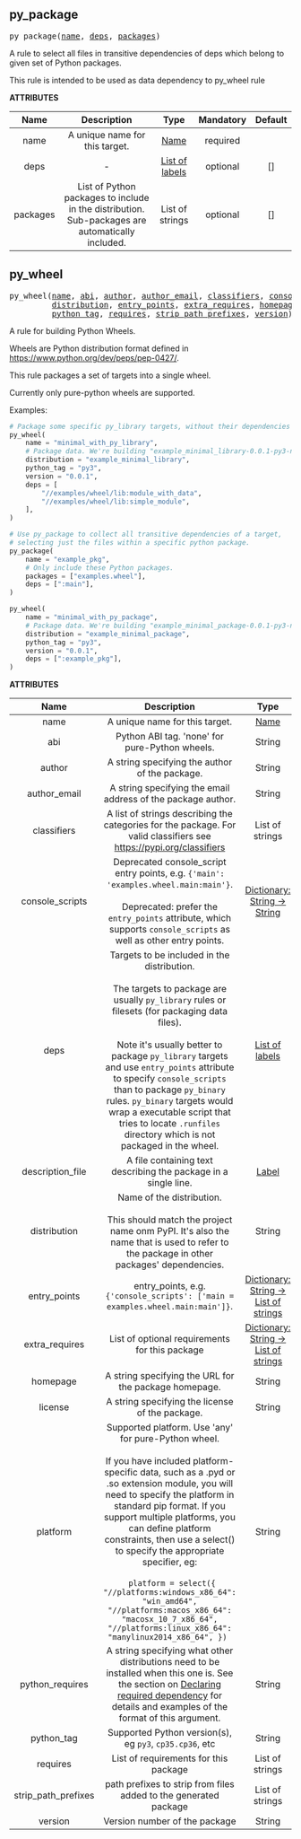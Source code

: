 <!-- Generated with Stardoc: http://skydoc.bazel.build -->

<a name="#py_package"></a>

## py_package

<pre>
py_package(<a href="#py_package-name">name</a>, <a href="#py_package-deps">deps</a>, <a href="#py_package-packages">packages</a>)
</pre>

A rule to select all files in transitive dependencies of deps which
belong to given set of Python packages.

This rule is intended to be used as data dependency to py_wheel rule


**ATTRIBUTES**


| Name  | Description | Type | Mandatory | Default |
| :-------------: | :-------------: | :-------------: | :-------------: | :-------------: |
| name |  A unique name for this target.   | <a href="https://bazel.build/docs/build-ref.html#name">Name</a> | required |  |
| deps |  -   | <a href="https://bazel.build/docs/build-ref.html#labels">List of labels</a> | optional | [] |
| packages |  List of Python packages to include in the distribution. Sub-packages are automatically included.   | List of strings | optional | [] |


<a name="#py_wheel"></a>

## py_wheel

<pre>
py_wheel(<a href="#py_wheel-name">name</a>, <a href="#py_wheel-abi">abi</a>, <a href="#py_wheel-author">author</a>, <a href="#py_wheel-author_email">author_email</a>, <a href="#py_wheel-classifiers">classifiers</a>, <a href="#py_wheel-console_scripts">console_scripts</a>, <a href="#py_wheel-deps">deps</a>, <a href="#py_wheel-description_file">description_file</a>,
         <a href="#py_wheel-distribution">distribution</a>, <a href="#py_wheel-entry_points">entry_points</a>, <a href="#py_wheel-extra_requires">extra_requires</a>, <a href="#py_wheel-homepage">homepage</a>, <a href="#py_wheel-license">license</a>, <a href="#py_wheel-platform">platform</a>, <a href="#py_wheel-python_requires">python_requires</a>,
         <a href="#py_wheel-python_tag">python_tag</a>, <a href="#py_wheel-requires">requires</a>, <a href="#py_wheel-strip_path_prefixes">strip_path_prefixes</a>, <a href="#py_wheel-version">version</a>)
</pre>


A rule for building Python Wheels.

Wheels are Python distribution format defined in https://www.python.org/dev/peps/pep-0427/.

This rule packages a set of targets into a single wheel.

Currently only pure-python wheels are supported.

Examples:

```python
# Package some specific py_library targets, without their dependencies
py_wheel(
    name = "minimal_with_py_library",
    # Package data. We're building "example_minimal_library-0.0.1-py3-none-any.whl"
    distribution = "example_minimal_library",
    python_tag = "py3",
    version = "0.0.1",
    deps = [
        "//examples/wheel/lib:module_with_data",
        "//examples/wheel/lib:simple_module",
    ],
)

# Use py_package to collect all transitive dependencies of a target,
# selecting just the files within a specific python package.
py_package(
    name = "example_pkg",
    # Only include these Python packages.
    packages = ["examples.wheel"],
    deps = [":main"],
)

py_wheel(
    name = "minimal_with_py_package",
    # Package data. We're building "example_minimal_package-0.0.1-py3-none-any.whl"
    distribution = "example_minimal_package",
    python_tag = "py3",
    version = "0.0.1",
    deps = [":example_pkg"],
)
```


**ATTRIBUTES**


| Name  | Description | Type | Mandatory | Default |
| :-------------: | :-------------: | :-------------: | :-------------: | :-------------: |
| name |  A unique name for this target.   | <a href="https://bazel.build/docs/build-ref.html#name">Name</a> | required |  |
| abi |  Python ABI tag. 'none' for pure-Python wheels.   | String | optional | "none" |
| author |  A string specifying the author of the package.   | String | optional | "" |
| author_email |  A string specifying the email address of the package author.   | String | optional | "" |
| classifiers |  A list of strings describing the categories for the package. For valid classifiers see https://pypi.org/classifiers   | List of strings | optional | [] |
| console_scripts |  Deprecated console_script entry points, e.g. <code>{'main': 'examples.wheel.main:main'}</code>.<br><br>Deprecated: prefer the <code>entry_points</code> attribute, which supports <code>console_scripts</code> as well as other entry points.   | <a href="https://bazel.build/docs/skylark/lib/dict.html">Dictionary: String -> String</a> | optional | {} |
| deps |  Targets to be included in the distribution.<br><br>The targets to package are usually <code>py_library</code> rules or filesets (for packaging data files).<br><br>Note it's usually better to package <code>py_library</code> targets and use <code>entry_points</code> attribute to specify <code>console_scripts</code> than to package <code>py_binary</code> rules. <code>py_binary</code> targets would wrap a executable script that tries to locate <code>.runfiles</code> directory which is not packaged in the wheel.   | <a href="https://bazel.build/docs/build-ref.html#labels">List of labels</a> | optional | [] |
| description_file |  A file containing text describing the package in a single line.   | <a href="https://bazel.build/docs/build-ref.html#labels">Label</a> | optional | None |
| distribution |  Name of the distribution.<br><br>This should match the project name onm PyPI. It's also the name that is used to refer to the package in other packages' dependencies.   | String | required |  |
| entry_points |  entry_points, e.g. <code>{'console_scripts': ['main = examples.wheel.main:main']}</code>.   | <a href="https://bazel.build/docs/skylark/lib/dict.html">Dictionary: String -> List of strings</a> | optional | {} |
| extra_requires |  List of optional requirements for this package   | <a href="https://bazel.build/docs/skylark/lib/dict.html">Dictionary: String -> List of strings</a> | optional | {} |
| homepage |  A string specifying the URL for the package homepage.   | String | optional | "" |
| license |  A string specifying the license of the package.   | String | optional | "" |
| platform |  Supported platform. Use 'any' for pure-Python wheel.<br><br>If you have included platform-specific data, such as a .pyd or .so extension module, you will need to specify the platform in standard pip format. If you support multiple platforms, you can define platform constraints, then use a select() to specify the appropriate specifier, eg:<br><br><code> platform = select({     "//platforms:windows_x86_64": "win_amd64",     "//platforms:macos_x86_64": "macosx_10_7_x86_64",     "//platforms:linux_x86_64": "manylinux2014_x86_64", }) </code>   | String | optional | "any" |
| python_requires |  A string specifying what other distributions need to be installed when this one is. See the section on [Declaring required dependency](https://setuptools.readthedocs.io/en/latest/userguide/dependency_management.html#declaring-dependencies) for details and examples of the format of this argument.   | String | optional | "" |
| python_tag |  Supported Python version(s), eg <code>py3</code>, <code>cp35.cp36</code>, etc   | String | optional | "py3" |
| requires |  List of requirements for this package   | List of strings | optional | [] |
| strip_path_prefixes |  path prefixes to strip from files added to the generated package   | List of strings | optional | [] |
| version |  Version number of the package   | String | required |  |


